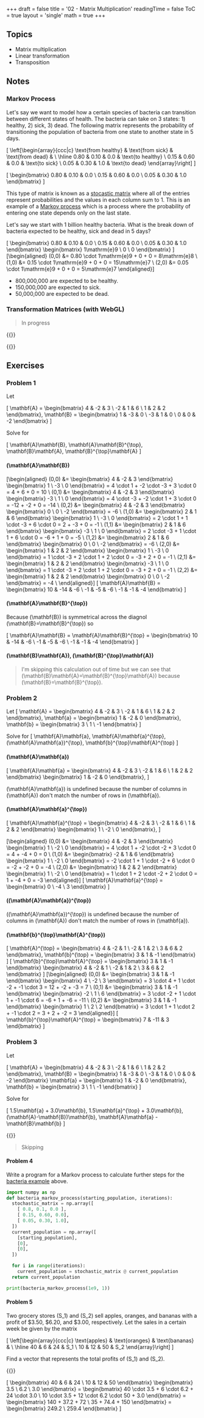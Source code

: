 +++
draft = false
title = '02 - Matrix Multiplication'
readingTime = false
ToC = true
layout = 'single'
math = true
+++

## Topics

- Matrix multiplication
- Linear transformation
- Transposition

## Notes

### Markov Process

Let's say we want to model how a certain species of bacteria can transition between different states of health. The bacteria can take on 3 states: 1) healthy, 2) sick, 3) dead. The following matrix represents the probability of transitioning the population of bacteria from one state to another state in 5 days.

\[
\left[\begin{array}{ccc|c}
\text{from healthy} & \text{from sick} & \text{from dead} & \\
\hline
0.80 & 0.10 & 0.0 & \text{to healthy} \\
0.15 & 0.60 & 0.0 & \text{to sick} \\
0.05 & 0.30 & 1.0 & \text{to dead}
\end{array}\right]
\]

\[
\begin{bmatrix}
  0.80 & 0.10 & 0.0 \\
  0.15 & 0.60 & 0.0 \\
  0.05 & 0.30 & 1.0
\end{bmatrix}
\]

This type of matrix is known as a [stocastic matrix](https://en.wikipedia.org/wiki/Stochastic_matrix) where all of the entries represent probabilities and the values in each column sum to 1. This is an example of a [Markov process](https://en.wikipedia.org/wiki/Markov_chain) which is a process where the probability of entering one state depends only on the last state.

Let's say we start with 1 billion healthy bacteria. What is the break down of bacteria expected to be healthy, sick and dead in 5 days?

\[
  \begin{bmatrix}
    0.80 & 0.10 & 0.0 \\
    0.15 & 0.60 & 0.0 \\
    0.05 & 0.30 & 1.0
  \end{bmatrix}
  \begin{bmatrix}
    1\mathrm{e}9 \\
    0 \\
    0
  \end{bmatrix}
\]
\[\begin{aligned}
  (0,0) &= 0.80 \cdot 1\mathrm{e}9 + 0 + 0 = 8\mathrm{e}8 \\
  (1,0) &= 0.15 \cdot 1\mathrm{e}9 + 0 + 0 = 15\mathrm{e}7 \\
  (2,0) &= 0.05 \cdot 1\mathrm{e}9 + 0 + 0 = 5\mathrm{e}7
\end{aligned}\]

- 800,000,000 are expected to be healthy.
- 150,000,000 are expected to sick.
- 50,000,000 are expected to be dead.

### Transformation Matrices (with WebGL)

> In progress

{{<rawhtml>}}
<canvas id="gl-canvas" style="width: 100%; height: 50%; margin-top: 10px;"></canvas>
<script src="./transformation.js"></script>
{{</rawhtml>}}

## Exercises

### Problem 1

Let

\[
  \mathbf{A} = \begin{bmatrix}
    4  & -2 & 3 \\
    -2 & 1  & 6 \\
    1  & 2  & 2
  \end{bmatrix},
  \mathbf{B} = \begin{bmatrix}
    1  & -3 & 0 \\
    -3 & 1  & 0 \\
    0  & 0  & -2
  \end{bmatrix}
\]

Solve for

\[
  \mathbf{A}\mathbf{B}, \mathbf{A}\mathbf{B}^{\top}, \mathbf{B}\mathbf{A}, \mathbf{B}^{\top}\mathbf{A}
\]

#### \(\mathbf{A}\mathbf{B}\)

\[\begin{aligned}
  (0,0) &=
    \begin{bmatrix} 4 & -2 & 3 \end{bmatrix}
    \begin{bmatrix} 1 \\ -3 \\ 0 \end{bmatrix} =
    4 \cdot 1 + -2 \cdot -3 + 3 \cdot 0 =
    4 + 6 + 0 = 10 \\
  (0,1) &= 
    \begin{bmatrix} 4 & -2 & 3 \end{bmatrix}
    \begin{bmatrix} -3 \\ 1 \\ 0 \end{bmatrix} =
    4 \cdot -3 + -2 \cdot 1 + 3 \cdot 0 =
    -12 + -2 + 0 = -14 \\
  (0,2) &= 
    \begin{bmatrix} 4 & -2 & 3 \end{bmatrix}
    \begin{bmatrix} 0 \\ 0 \\ -2 \end{bmatrix} = -6 \\
  (1,0) &= 
    \begin{bmatrix} 2 & 1 & 6 \end{bmatrix}
    \begin{bmatrix} 1 \\ -3 \\ 0 \end{bmatrix} =
    2 \cdot 1 + 1 \cdot -3 + 6 \cdot 0 = 2 + -3 + 0 = -1 \\
  (1,1) &=
    \begin{bmatrix} 2 & 1 & 6 \end{bmatrix}
    \begin{bmatrix} -3 \\ 1 \\ 0 \end{bmatrix} =
    2 \cdot -3 + 1 \cdot 1 + 6 \cdot 0 = -6 + 1 + 0 = -5 \\
  (1,2) &=
    \begin{bmatrix} 2 & 1 & 6 \end{bmatrix}
    \begin{bmatrix} 0 \\ 0 \\ -2 \end{bmatrix} = -6 \\
  (2,0) &= 
    \begin{bmatrix} 1 & 2 & 2 \end{bmatrix}
    \begin{bmatrix} 1 \\ -3 \\ 0 \end{bmatrix} =
    1 \cdot -3 + 2 \cdot 1 + 2 \cdot 0 = -3 + 2 + 0 = -1 \\
  (2,1) &=
    \begin{bmatrix} 1 & 2 & 2 \end{bmatrix}
    \begin{bmatrix} -3 \\ 1 \\ 0 \end{bmatrix} =
    1 \cdot -3 + 2 \cdot 1 + 2 \cdot 0 = -3 + 2 + 0 = -1 \\
  (2,2) &=
    \begin{bmatrix} 1 & 2 & 2 \end{bmatrix}
    \begin{bmatrix} 0 \\ 0 \\ -2 \end{bmatrix} = -4 \\
\end{aligned}\]
\[
 \mathbf{A}\mathbf{B} = 
  \begin{bmatrix}
    10 & -14 & -6 \\
    -1 & -5 & -6 \\
    -1 & -1 & -4
  \end{bmatrix}
\]

#### \(\mathbf{A}\mathbf{B}^{\top}\)

Because \(\mathbf{B}\) is symmetrical across the diagnol \(\mathbf{B}=\mathbf{B}^{\top}\) so

\[
 \mathbf{A}\mathbf{B} = 
 \mathbf{A}\mathbf{B}^{\top} = 
  \begin{bmatrix}
    10 & -14 & -6 \\
    -1 & -5 & -6 \\
    -1 & -1 & -4
  \end{bmatrix}
\]

#### \(\mathbf{B}\mathbf{A}\), \(\mathbf{B}^{\top}\mathbf{A}\)

> I'm skipping this calculation out of time but we can see that \(\mathbf{B}\mathbf{A}=\mathbf{B}^{\top}\mathbf{A}\) because \(\mathbf{B}=\mathbf{B}^{\top}\).

### Problem 2

Let
\[
  \mathbf{A} = \begin{bmatrix}
    4  & -2 & 3 \\
    -2 & 1  & 6 \\
    1  & 2  & 2
  \end{bmatrix},
  \mathbf{a} = \begin{bmatrix}
    1 & -2 & 0
  \end{bmatrix},
  \mathbf{b} = \begin{bmatrix}
    3 \\ 1 \\ -1
  \end{bmatrix}
\]

Solve for
\[
  \mathbf{A}\mathbf{a}, \mathbf{A}\mathbf{a}^{\top}, (\mathbf{A}\mathbf{a})^{\top}, \mathbf{b}^{\top}\mathbf{A}^{\top}
\]

#### \(\mathbf{A}\mathbf{a}\)

\[
  \mathbf{A}\mathbf{a} = 
  \begin{bmatrix}
    4  & -2 & 3 \\
    -2 & 1  & 6 \\
    1  & 2  & 2
  \end{bmatrix}
  \begin{bmatrix}
    1 & -2 & 0
  \end{bmatrix},
\]

\(\mathbf{A}\mathbf{a}\) is undefined because the number of columns in \(\mathbf{A}\) don't match the number of rows in \(\mathbf{a}\).

#### \(\mathbf{A}\mathbf{a}^{\top}\)

\[
  \mathbf{A}\mathbf{a}^{\top} = 
  \begin{bmatrix}
    4  & -2 & 3 \\
    -2 & 1  & 6 \\
    1  & 2  & 2
  \end{bmatrix}
  \begin{bmatrix}
    1 \\ -2 \\ 0
  \end{bmatrix},
\]

\[\begin{aligned}
  (0,0) &=
    \begin{bmatrix}
      4  & -2 & 3
    \end{bmatrix}
    \begin{bmatrix}
      1 \\ -2 \\ 0
    \end{bmatrix} =
    4 \cdot 1 + -2 \cdot -2 + 3 \cdot 0 =
    4 + -4 + 0 = 0 \\
  (1,0) &=
    \begin{bmatrix}
      -2 & 1 & 6
    \end{bmatrix}
    \begin{bmatrix}
      1 \\ -2 \\ 0
    \end{bmatrix} =
    -2 \cdot 1 + 1 \cdot -2 + 6 \cdot 0 =
    -2 + -2 + 0 = -4 \\
  (2,0) &=
    \begin{bmatrix}
      1  & 2  & 2
    \end{bmatrix}
    \begin{bmatrix}
      1 \\ -2 \\ 0
    \end{bmatrix} =
    1 \cdot 1 + 2 \cdot -2 + 2 \cdot 0 =
    1 + -4 + 0 = -3
\end{aligned}\]
\[
  \mathbf{A}\mathbf{a}^{\top} = \begin{bmatrix}
    0 \\ -4 \\ 3
  \end{bmatrix}
\]

#### \((\mathbf{A}\mathbf{a})^{\top}\)

\((\mathbf{A}\mathbf{a})^{\top}\) is undefined because the number of columns in \(\mathbf{A}\) don't match the number of rows in \(\mathbf{a}\).

#### \(\mathbf{b}^{\top}\mathbf{A}^{\top}\)

\[
  \mathbf{A}^{\top} = \begin{bmatrix}
    4  & -2 & 1 \\
    -2 & 1  & 2 \\
    3  & 6  & 2
  \end{bmatrix},
  \mathbf{b}^{\top} = \begin{bmatrix}
    3 & 1 & -1
  \end{bmatrix}
\]
\[
 \mathbf{b}^{\top}\mathbf{A}^{\top} = 
  \begin{bmatrix}
    3 & 1 & -1
  \end{bmatrix}
  \begin{bmatrix}
    4  & -2 & 1 \\
    -2 & 1  & 2 \\
    3  & 6  & 2
  \end{bmatrix}
\]
\[\begin{aligned}
  (0,0) &=
    \begin{bmatrix}
      3 & 1 & -1
    \end{bmatrix}
    \begin{bmatrix}
      4 \\ -2 \\ 3
    \end{bmatrix} =
    3 \cdot 4 + 1 \cdot -2 + -1 \cdot 3 = 12 + -2 + -3 = 7 \\
  (0,1) &= 
    \begin{bmatrix}
      3 & 1 & -1
    \end{bmatrix}
    \begin{bmatrix}
     -2 \\ 1 \\ 6
    \end{bmatrix} =
    3 \cdot -2 + 1 \cdot 1 + -1 \cdot 6 = -6 + 1 + -6 = -11 \\
  (0,2) &=
    \begin{bmatrix}
      3 & 1 & -1
    \end{bmatrix}
    \begin{bmatrix}
     1 \\ 2 \\ 2
    \end{bmatrix} =
    3 \cdot 1 + 1 \cdot 2 + -1 \cdot 2 = 3 + 2 + -2 = 3
\end{aligned}\]
\[
  \mathbf{b}^{\top}\mathbf{A}^{\top} = \begin{bmatrix}
    7 & -11 & 3
  \end{bmatrix}
\]

### Problem 3

Let

\[
  \mathbf{A} = \begin{bmatrix}
    4  & -2 & 3 \\
    -2 & 1  & 6 \\
    1  & 2  & 2
  \end{bmatrix},
  \mathbf{B} = \begin{bmatrix}
    1  & -3 & 0 \\
    -3 & 1  & 0 \\
    0  & 0  & -2
  \end{bmatrix}
  \mathbf{a} = \begin{bmatrix}
    1 & -2 & 0
  \end{bmatrix},
  \mathbf{b} = \begin{bmatrix}
    3 \\ 1 \\ -1
  \end{bmatrix}
\]

Solve for

\[
  1.5\mathbf{a} + 3.0\mathbf{b}, 1.5\mathbf{a}^{\top} + 3.0\mathbf{b}, (\mathbf{A}-\mathbf{B})\mathbf{b}, \mathbf{A}\mathbf{a} - \mathbf{B}\mathbf{b}
\]

{{<divider>}}

> Skipping

#### Problem 4

Write a program for a Markov process to calculate further steps for the [bacteria example](#markov-process) above.

```python
import numpy as np
def bacteria_markov_process(starting_population, iterations):
  stochastic_matrix = np.array([
    [ 0.8, 0.1, 0.0 ],
    [ 0.15, 0.60, 0.0],
    [ 0.05, 0.30, 1.0],
  ])
  current_population = np.array([
    [starting_population],
    [0],
    [0],
  ])

  for i in range(iterations):
    current_population = stochastic_matrix @ current_population
  return current_population

print(bacteria_markov_process(1e9, 1))
```
#### Problem 5

Two grocery stores \(S_1\) and \(S_2\) sell apples, oranges, and bananas with a profit of $3.50, $6.20, and $3.00, respectively. Let the sales in a certain week be given by the matrix

\[
\left[\begin{array}{ccc|c}
\text{apples} & \text{oranges} & \text{bananas} & \\
\hline
40 & 6 & 24 & S_1 \\
10 & 12 & 50 & S_2
\end{array}\right]
\]

Find a vector that represents the total profits of \(S_1\) and \(S_2\).

{{<divider>}}

\[
\begin{bmatrix}
  40 & 6 & 24 \\
  10 & 12 & 50 
\end{bmatrix}
\begin{bmatrix}
  3.5 \\
  6.2 \\
  3.0
\end{bmatrix} =
\begin{bmatrix}
  40 \cdot 3.5 + 6 \cdot 6.2 + 24 \cdot 3.0 \\
  10 \cdot 3.5 + 12 \cdot 6.2 \cdot 50 + 3.0
\end{bmatrix} =
\begin{bmatrix}
  140 + 37.2 + 72 \\
  35 + 74.4 + 150
\end{bmatrix} =
\begin{bmatrix}
  249.2 \\
  259.4
\end{bmatrix}
\]
